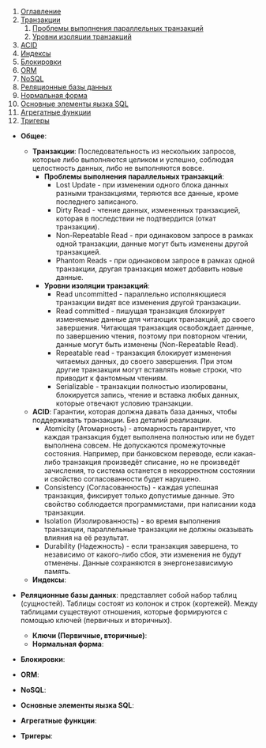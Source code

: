 1. [Оглавление](README.md)
1. [Транзакции](#1)
    1. [Проблемы выполнения параллельных транзакций](#7)
    1. [Уровни изоляции транзакций](#3)
1. [ACID](#2)
1. [Индексы](#4)
1. [Блокировки](#5)
1. [ORM](#6)
1. [NoSQL](#8)
1. [Реляционные базы данных](#9)
1. [Нормальная форма](#10)
1. [Основные элементы яызка SQL](#11)
1. [Агрегатные функции](#12)
1. [Тригеры](#13)
* **Общее**: <a name="1"></a>
    * **Транзакции**: <a name="1"></a> Последовательность из нескольких запросов, которые либо выполняются целиком и успешно, соблюдая целостность данных, либо не выполняются вовсе.
        * **Проблемы выполнения параллельных транзакций**: <a name="7"></a>
            * Lost Update - при изменении одного блока данных разными транзакциями, теряются все данные, кроме последнего записаного.
            * Dirty Read - чтение данных, измененных транзакцией, которая в последствии не подтвердится (откат транзакции).
            * Non-Repeatable Read - при одинаковом запросе в рамках одной транзакции, данные могут быть изменены другой транзакцией.
            * Phantom Reads - при одинаковом запросе в рамках одной транзакции, другая транзакция может добавить новые данные.
        * **Уровни изоляции транзакций**: <a name="3"></a>
            * Read uncommitted - параллельно исполняющиеся транзакции видят все изменения другой транзакации. 
            * Read committed - пишущая транзакция блокирует изменяемые данные для читающих транзакций, до своего завершения. Читающая транзакция освобождает данные, по завершению чтения, поэтому при повторном чтении, данные могут быть изменены (Non-Repeatable Read).
            * Repeatable read - транзакция блокирует изменения читаемых данных, до своего завершения. При этом другие транзакции могут вставлять новые строки, что приводит к фантомным чтениям.
            * Serializable - транзакции полностью изолированы, блокируется запись, чтение и вставка любых данных, которые отвечают условию транзакции.
    * **ACID**: <a name="2"></a> Гарантии, которая должна давать база данных, чтобы поддерживать транзакции. Без деталий реализации.
        * Atomicity (Атомарность) - атомарность гарантирует, что каждая транзакция будет выполнена полностью или не будет выполнена совсем. Не допускаются промежуточные состояния. Например, при банковском переводе, если какая-либо транзакция произведёт списание, но не произведёт зачисления, то система останется в некорректном состоянии и свойство согласованности будет нарушено.
        * Consistency (Согласованность) - каждая успешная транзакция, фиксирует только допустимые данные. Это свойство соблюдается программистами, при написании кода транзакции. 
        * Isolation (Изолированность) - во время выполнения транзакции, параллельные транзакции не должны оказывать влияния на её результат.
        * Durability (Надежность) - если транзакция завершена, то независимо от какого-либо сбоя, эти изменения не будут отменены. Данные сохраняются в энергонезависимую память.
    * **Индексы**: <a name="4"></a>
* **Реляционные базы данных**: <a name="9"></a> представляет собой набор таблиц (сущностей). Таблицы состоят из колонок и строк (кортежей). Между таблицами существуют отношения, которые формируются с помощью ключей (первичных и вторичных).
    * **Ключи (Первичные, вторичные)**: <a name="10"></a>
    * **Нормальная форма**: <a name="10"></a>
* **Блокировки**: <a name="5"></a>
* **ORM**: <a name="6"></a>
* **NoSQL**: <a name="8"></a> 


* **Основные элементы яызка SQL**: <a name="11"></a>
* **Агрегатные функции**: <a name="12"></a>
* **Тригеры**: <a name="13"></a>